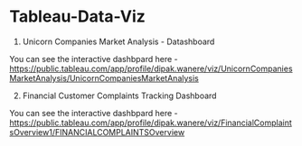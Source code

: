 # Tableau-Data-Viz

1. Unicorn Companies Market Analysis - Datashboard

You can see the interactive dashbpard here - https://public.tableau.com/app/profile/dipak.wanere/viz/UnicornCompaniesMarketAnalysis/UnicornCompaniesMarketAnalysis

2. Financial Customer Complaints Tracking Dashboard

You can see the interactive dashbpard here - https://public.tableau.com/app/profile/dipak.wanere/viz/FinancialComplaintsOverview1/FINANCIALCOMPLAINTSOverview
